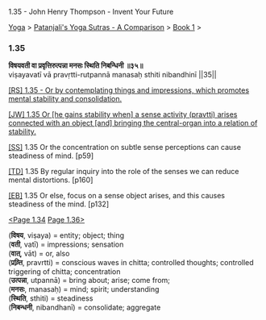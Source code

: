1.35 - John Henry Thompson - Invent Your Future   
    

[Yoga](../../../yoga.md)‎ > ‎[Patanjali's Yoga Sutras - A Comparison](../../patanjani.md)‎ > ‎[Book 1](../book-1.md)‎ > ‎

### 1.35

**विषयवती वा प्रवृत्तिरुत्पन्ना मनसः स्थिति निबन्धिनी ॥३५॥**  
viṣayavatī vā pravṛtti-rutpannā manasaḥ sthiti nibandhinī ||35||  
  
  
[\[RS\] 1.35 - Or by contemplating things and impressions, which promotes mental stability and consolidation.](http://www.ashtangayoga.info/philosophy/yoga-sutra-patanjali/chapter-1/item/vishayavati-pravritti-rutpanna-manasah-sthiti/)  
  
[\[JW\] 1.35 Or \[he gains stability when\] a sense activity (pravtti) arises connected with an object \[and\] bringing the central-organ into a relation of stability.](http://books.google.com/books?id=YzFImjtOxUwC&pg=PA72&ci=139%2C876%2C743%2C82&source=bookclip)  
  
[\[SS\]](http://www.amazon.com/Yoga-Sutras-Patanjali-Commentary-Satchidananda/dp/0932040381) 1.35 Or the concentration on subtle sense perceptions can cause steadiness of mind. \[p59\]  
  
[\[TD\]](http://www.amazon.com/Heart-Yoga-Developing-Personal-Practice/dp/089281764X/ref=sr_1_5?ie=UTF8&qid=1326228195&sr=8-5) 1.35 By regular inquiry into the role of the senses we can reduce mental distortions. \[p160\]  
  
[\[EB\]](http://www.amazon.com/Yoga-Sutras-Patanjali-Translation-Commentary/dp/0865477361/ref=sr_1_1?ie=UTF8&s=books&qid=1250508322&sr=1-1) 1.35 Or else, focus on a sense object arises, and this causes steadiness of the mind. \[p132\]  
  
  
[<Page 1.34](134.md)  [Page 1.36>](136.md)  
  
  
  

(**विषय**, viṣaya) = entity; object; thing  
(**वती**, vatī) = impressions; sensation  
(**वात्**, vāt) = or, also  
(**प्रव्र्त्ति**, pravrtti) = conscious waves in chitta; controlled thoughts; controlled triggering of chitta; concentration  
(**उत्पन्ना**, utpannā) = bring about; arise; come from;  
(**मनसः**, manasaḥ) = mind; spirit; understanding  
(**स्थिति**, sthiti) = steadiness  
(**निबन्धनी**, nibandhanī) = consolidate; aggregate

